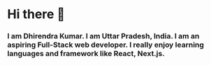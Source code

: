 # Hi there 👋
### I am Dhirendra Kumar. I am Uttar Pradesh, India. I am an aspiring Full-Stack web developer. I really enjoy learning languages and framework like React, Next.js.

<!--
**dhirendra9032/dhirendra9032** is a ✨ _special_ ✨ repository because its `README.md` (this file) appears on your GitHub profile.

Here are some ideas to get you started:

- 🔭 I’m currently working on ...
- 🌱 I’m currently learning ...
- 👯 I’m looking to collaborate on ...
- 🤔 I’m looking for help with ...
- 💬 Ask me about ...
- 📫 How to reach me: ...
- 😄 Pronouns: ...
- ⚡ Fun fact: ...
-->
